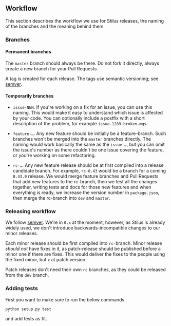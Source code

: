 ## Workflow

This section describes the workflow we use for Stilus releases, the naming of 
the branches and the meaning behind them.

### Branches

#### Permanent branches

The `master` branch should always be there. Do not fork it directly, 
always create a new branch for your Pull Requests.

A tag is created for each release.  The tags use semantic versioning; see [semver](http://semver.org).

#### Temporarily branches

- `issue-NNN`. If you're working on a fix for an issue, you can use this naming. This would make it easy to understand which issue is affected by your code. You can optionally include a postfix with a short description of the problem, for example `issue-1289-broken-mqs`.

- `feature-…`. Any new feature should be initially be a feature-branch. Such branches won't be merged into the `master` branches directly. The naming would work basically the same as the `issue-…`, but you can omit the issue's number as there couldn't be one issue covering the feature, or you're working on some refactoring.

- `rc-…`. Any new feature release should be at first compiled into a release candidate branch. For example, `rc-0.43` would be a branch for a coming `0.43.0` release. We would merge feature branches and Pull Requests that add new features to the rc-branch, then we test all the changes together, writing tests and docs for those new features and when everything is ready, we increase the version number in `package.json`, then merge the rc-branch into `dev` and `master`.

### Releasing workflow

We follow [semver](http://semver.org/). We're in `0.x` at the moment, however, as Stilus is already widely used, we don't introduce backwards-incompatible changes to our minor releases.

Each minor release should be first compiled into `rc-`branch. Minor release *should not* have fixes in it, as patch-release should be published before a minor one if there are fixes. This would deliver the fixes to the people using the fixed minor, but `x` at patch version.

Patch releases don't need their own `rc` branches, as they could be released from the `dev` branch. 

### Adding tests

First you want to make sure to run the below commands

```
python setup.py test
```

and add tests as fit.
